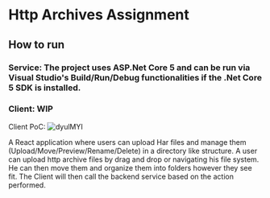 # Http Archives Assignment

## How to run
### Service: The project uses ASP.Net Core 5 and can be run via Visual Studio's Build/Run/Debug functionalities if the .Net Core 5 SDK is installed.
### Client: WIP

Client PoC:
![dyulMYI](https://user-images.githubusercontent.com/13387378/146781045-d2b10301-eccd-47ce-9dee-3ac07cb3f620.png)


A React application where users can upload Har files and manage them (Upload/Move/Preview/Rename/Delete) in a directory like structure.
A user can upload http archive files by drag and drop or navigating his file system. He can then move them and organize them into folders however they see fit.
The Client will then call the backend service based on the action performed.
